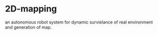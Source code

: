 # 2D-mapping
an autonomous robot system for dynamic survielance of real environment and generation of map.
